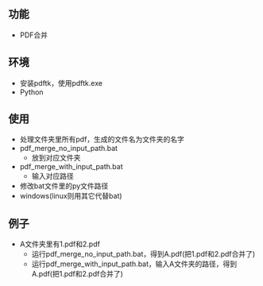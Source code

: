 

## 功能
- PDF合并

## 环境
- 安装pdftk，使用pdftk.exe
- Python

## 使用
- 处理文件夹里所有pdf，生成的文件名为文件夹的名字
- pdf_merge_no_input_path.bat
  - 放到对应文件夹
- pdf_merge_with_input_path.bat
  - 输入对应路径
- 修改bat文件里的py文件路径
- windows(linux则用其它代替bat)

## 例子
- A文件夹里有1.pdf和2.pdf
  - 运行pdf_merge_no_input_path.bat，得到A.pdf(把1.pdf和2.pdf合并了)
  - 运行pdf_merge_with_input_path.bat，输入A文件夹的路径，得到A.pdf(把1.pdf和2.pdf合并了)